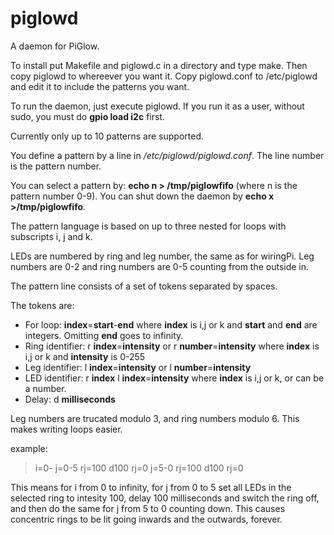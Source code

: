 piglowd
=======

A daemon for PiGlow.

To install put Makefile and piglowd.c in a directory and type make. Then copy piglowd to whereever you want it. Copy piglowd.conf to /etc/piglowd and edit it to include the patterns you want.

To run the daemon, just execute piglowd. If you run it as a user, without sudo, you must do **gpio load i2c** first. 

Currently only up to 10 patterns are supported.

You define a pattern by a line in */etc/piglowd/piglowd.conf*. The line number is the pattern number.

You can select a pattern by: **echo n > /tmp/piglowfifo** (where n is the pattern number 0-9).
You can shut down the daemon by **echo x >/tmp/piglowfifo**.

The pattern language is based on up to three nested for loops with subscripts i, j and k.

LEDs are numbered by ring and leg number, the same as for wiringPi. Leg numbers are 0-2 and ring numbers are 0-5 counting from the outside in.

The pattern line consists of a set of tokens separated by spaces.

The tokens are:

- For loop: **index**=**start**-**end** where **index** is i,j or k and **start** and **end** are integers. Omitting **end** goes to infinity.
- Ring identifier: r **index**=**intensity** or r **number**=**intensity** where **index** is i,j or k and **intensity** is 0-255
- Leg identifier: l **index**=**intensity** or l **number**=**intensity**
- LED identifier: r **index** l **index**=**intensity** where **index** is i,j or k, or can be a number.
- Delay: d **milliseconds**
  
Leg numbers are trucated modulo 3, and ring numbers modulo 6. This makes writing loops easier.

example:

> i=0- j=0-5 rj=100 d100 rj=0 j=5-0 rj=100 d100 rj=0

This means for i from 0 to infinity, for j from 0 to 5 set all LEDs in the selected ring to intesity 100, delay 100 milliseconds and switch the ring off, and then do the same for j from 5 to 0 counting down. This causes concentric rings to be lit going inwards and the outwards, forever.

